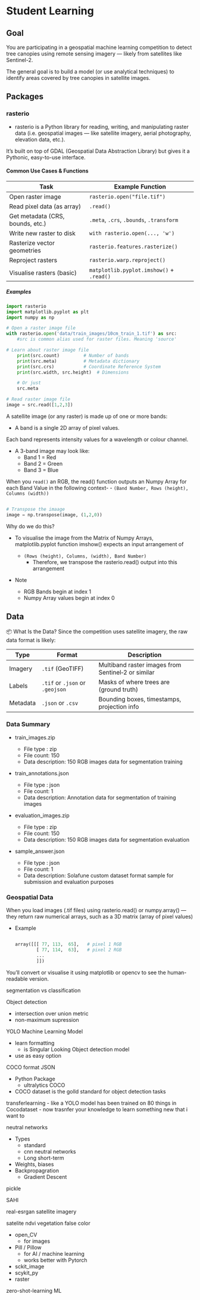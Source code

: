 # Student Learning

## Goal

You are participating in a geospatial machine learning competition to detect tree canopies using remote sensing imagery — likely from satellites like Sentinel-2.

The general goal is to build a model (or use analytical techniques) to identify areas covered by tree canopies in satellite images.

## Packages

### rasterio 
- rasterio is a Python library for reading, writing, and manipulating raster data (i.e. geospatial images — like satellite imagery, aerial photography, elevation data, etc.).

It’s built on top of GDAL (Geospatial Data Abstraction Library) but gives it a Pythonic, easy-to-use interface.

#### Common Use Cases & Functions
| Task                             | Example Function                         |
| -------------------------------- | ---------------------------------------- |
| Open raster image                | `rasterio.open("file.tif")`              |
| Read pixel data (as array)       | `.read()`                                |
| Get metadata (CRS, bounds, etc.) | `.meta`, `.crs`, `.bounds`, `.transform` |
| Write new raster to disk         | `with rasterio.open(..., 'w')`           |
| Rasterize vector geometries      | `rasterio.features.rasterize()`          |
| Reproject rasters                | `rasterio.warp.reproject()`              |
| Visualise rasters (basic)        | `matplotlib.pyplot.imshow()` + `.read()` |

##### Examples
```python
import rasterio 
import matplotlib.pyplot as plt
import numpy as np

# Open a raster image file
with rasterio.open('data/train_images/10cm_train_1.tif') as src: 
    #src is common alias used for raster files. Meaning 'source'

# Learn about raster image file
    print(src.count)         # Number of bands
    print(src.meta)          # Metadata dictionary
    print(src.crs)           # Coordinate Reference System
    print(src.width, src.height)  # Dimensions

    # Or just
    src.meta

# Read raster image file
image = src.read([1,2,3])
```
A satellite image (or any raster) is made up of one or more bands:
- A band is a single 2D array of pixel values.

Each band represents intensity values for a wavelength or colour channel.
- A 3-band image may look like:
    - Band 1 = Red
    - Band 2 = Green
    - Band 3 = Blue

When you `read()` an RGB, the read() function outputs an Numpy Array for each Band Value in the following context- - `(Band Number, Rows (height), Columns (width))`

```python

# Transpose the imaage
image = np.transpose(image, (1,2,0))
```

Why do we do this?
- To visualise the image from the Matrix of Numpy Arrays, matplotlib.pyplot function imshow() expects an input  arrangement of
    - `(Rows (height), Columns, (width), Band Number)`
        - Therefore, we transpose the rasterio.read() output into this arrangement

- Note
    - RGB Bands begin at index 1
    - Numpy Array values begin at index 0



## Data 
📦 What Is the Data?
Since the competition uses satellite imagery, the raw data format is likely:

| Type     | Format                          | Description                                        |
| -------- | ------------------------------- | -------------------------------------------------- |
| Imagery  | `.tif` (GeoTIFF)                | Multiband raster images from Sentinel‑2 or similar |
| Labels   | `.tif` or `.json` or `.geojson` | Masks of where trees are (ground truth)            |
| Metadata | `.json` or `.csv`               | Bounding boxes, timestamps, projection info        |

### Data Summary

- train_images.zip
    - File type :	zip
    - File count:	150
    - Data description: 150 RGB images data for segmentation training


- train_annotations.json
    - File type	:	json
    - File count:	1
    - Data description: Annotation data for segmentation of training images


- evaluation_images.zip
    - File type :	zip
    - File count:	150
    - Data description:	150 RGB images data for segmentation evaluation


- sample_answer.json
    - File type	:	json
    - File count:	1
    - Data description:	Solafune custom dataset format sample for submission and evaluation purposes


### Geospatial Data

When you load images (.tif files) using rasterio.read() or numpy.array() — they return raw numerical arrays, such as a 3D matrix (array of pixel values)
- Example
    
    ```python

    array([[[ 77, 113,  65],   # pixel 1 RGB
            [ 77, 114,  63],   # pixel 2 RGB
            ... 
            ]])
    ``` 
You’ll convert or visualise it using matplotlib or opencv to see the human-readable version.





segmentation vs classification

Object detection 
- intersection over union metric
- non-maximum supression

YOLO Machine Learning Model
- learn formatting 
    - is Singular Looking Object detection model
- use as easy option

COCO format JSON
- Python Package
    - ultralytics COCO
- COCO dataset is the golld standard for object detection tasks

transferlearning
    - like a YOLO model has been trained on 80 things in Cocodataset
    - now trasnfer your knowledge to learn something new that i want to

neutral networks
- Types
    - standard
    - cnn neutral networks
    - Long short-term 
- Weights, biases
- Backpropagration
    - Gradient Descent

pickle


SAHI

real-esrgan satellite imagery


satelite ndvi vegetation 
    false color


- open_CV
    - for images
- Pill / Pillow
    - for AI / machine learning
    - works better with Pytorch
- sckit_image
- scykit_py
- raster



zero-shot-learning ML
